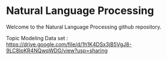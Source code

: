 # Natural Language Processing

Welcome to the Natural Language Processing github repository.

Topic Modeling Data set : https://drive.google.com/file/d/1h1K4DSx3jB5VgJ8-9LC8IpKR4NQwqWDG/view?usp=sharing   
